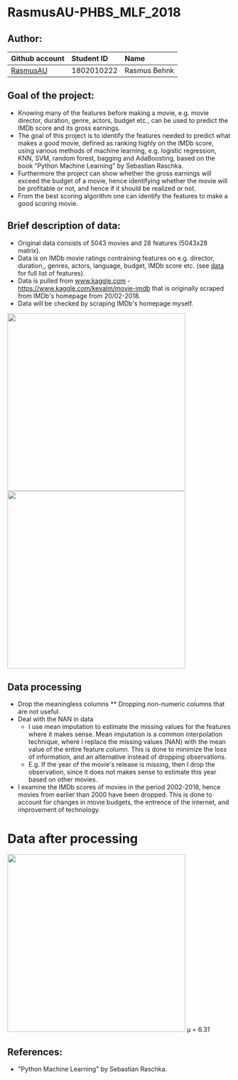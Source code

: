 # RasmusAU-PHBS_MLF_2018

## Author:
|Github account |Student ID |Name |
|:----- |:----- |:----- |
|[RasmusAU](https://github.com/RasmusAU) |1802010222 |Rasmus Behnk |

## Goal of the project:
* Knowing many of the features before making a movie, e.g. movie director, duration, genre, actors, budget etc., can be used to predict the IMDb score and its gross earnings.
* The goal of this project is to identify the features needed to predict what makes a good movie, defined as ranking highly on the IMDb score, using various methods of machine learning, e.g. logistic regression, KNN, SVM, random forest, bagging and AdaBoosting, based on the book "Python Machine Learning" by Sebastian Raschka. 
* Furthermore the project can show whether the gross earnings will exceed the budget of a movie, hence identifying whether the movie will be profitable or not, and hence if it should be realized or not.
* From the best scoring algorithm one can identify the features to make a good scoring movie.

## Brief description of data:
* Original data consists of 5043 movies and 28 features (5043x28 matrix).
* Data is on IMDb movie ratings contraining features on e.g. director, duration,, genres, actors, language, budget, IMDb score etc. (see [data](data) for full list of features).
* Data is pulled from www.kaggle.com - https://www.kaggle.com/kevalm/movie-imdb that is originally scraped from IMDb's homepage from 20/02-2018.
* Data will be checked by scraping IMDb's homepage myself.

<img src="https://github.com/RasmusAU/RasmusAU-PHBS_MLF_2018/blob/master/data/Dataset.png" width="400">
<img src="https://github.com/RasmusAU/RasmusAU-PHBS_MLF_2018/blob/master/data/df_head.png" width="400">

## Data processing
* Drop the meaningless columns
** Dropping non-numeric columns that are not useful.
* Deal with the NAN in data
  * I use mean imputation to estimate the missing values for the features where it makes sense. Mean imputation is a common interpolation technique, where I replace the missing values (NAN) with the mean value of the entire feature column. This is done to minimize the loss of information, and an alternative instead of dropping observations.
  * E.g. If the year of the movie's release is missing, then I drop the observation, since it does not makes sense to estimate this year based on other movies.
* I examine the IMDb scores of movies in the period 2002-2018, hence movies from earlier than 2000 have been dropped. This is done to account for changes in movie budgets, the entrence of the internet, and improvement of technology.

# Data after processing
<img src="https://github.com/RasmusAU/RasmusAU-PHBS_MLF_2018/blob/master/data/distribution_imdb_score_done.png" width="400">
μ = 6.31

## References:
* "Python Machine Learning" by Sebastian Raschka.

